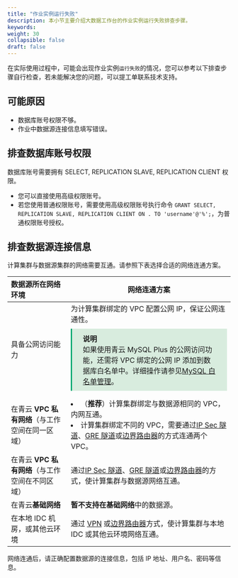 ```yaml
---
title: "作业实例运行失败"
description: 本小节主要介绍大数据工作台的作业实例运行失败排查步骤。 
keywords: 
weight: 30
collapsible: false
draft: false
---
```


在实际使用过程中，可能会出现作业实例`运行失败`的情况，您可以参考以下排查步骤自行检查，若未能解决您的问题，可以提工单联系技术支持。

## 可能原因

- 数据库账号权限不够。
- 作业中数据源连接信息填写错误。

## 排查数据库账号权限

数据库账号需要拥有 SELECT, REPLICATION SLAVE, REPLICATION CLIENT 权限。
- 您可以直接使用高级权限账号。
- 若您使用普通权限账号，需要使用高级权限账号执行命令 `GRANT SELECT, REPLICATION SLAVE, REPLICATION CLIENT ON . TO 'username'@'%';`，为普通权限账号授权。

## 排查数据源连接信息

计算集群与数据源集群的网络需要互通。请参照下表选择合适的网络连通方案。

| 数据源所在网络环境        | 网络连通方案                                |
| :------------- | ------------------------------------------------------------ |
| 具备公网访问能力 |为计算集群绑定的 VPC 配置公网 IP，保证公网连通性。<span style="display: block; background-color: #D8ECDE; padding: 10px 24px; margin: 10px 0; border-left: 3px solid #00a971;"><b>说明</b><br>如果使用青云 MySQL Plus 的公网访问功能，还需将 VPC 绑定的公网 IP 添加到数据库白名单中。详细操作请参见[MySQL 白名单管理](/database/mysql/manual/mgt_connect/mgt_whitelist/)。</span>              |
| 在青云 **VPC 私有网络**（与工作空间在同一区域）  |<li>（**推荐**）计算集群绑定与数据源相同的 VPC，内网互通。  <li>计算集群绑定不同的 VPC，需要通过[IP Sec 隧道](/network/vpc/manual/tunnel/ipsec/)、[GRE 隧道](/network/vpc/manual/tunnel/gre/)或[边界路由器](/network/border_router/manual/border_user_guide/)的方式连通两个 VPC。 |
| 在青云 **VPC 私有网络**（与工作空间在不同区域）  |通过[IP Sec 隧道](/network/vpc/manual/tunnel/ipsec/)、[GRE 隧道](/network/vpc/manual/tunnel/gre/)或[边界路由器](/network/border_router/manual/border_user_guide/)的方式，使计算集群与数据源网络互通。 |
| 在青云**基础网络**    |**暂不支持在基础网络**中的数据源。 |
| 在本地 IDC 机房，或其他云环境     | 通过 [VPN](/network/vpc/manual/vpn/) 或[边界路由器](/network/border_router/manual/border_user_guide/)方式，使计算集群与本地 IDC 或其他云环境网络互通。  |

网络连通后，请正确配置数据源的连接信息，包括 IP 地址、用户名、密码等信息。
